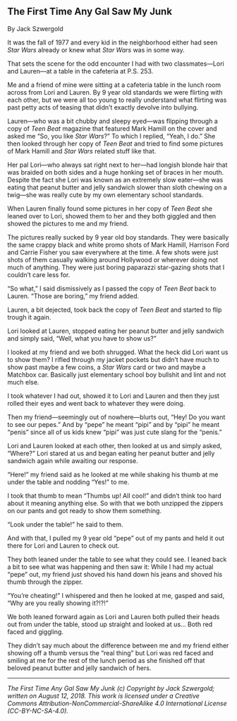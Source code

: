 ## The First Time Any Gal Saw My Junk

By Jack Szwergold

It was the fall of 1977 and every kid in the neighborhood either had seen *Star Wars* already or knew what *Star Wars* was in some way.

That sets the scene for the odd encounter I had with two classmates—Lori and Lauren—at a table in the cafeteria at P.S. 253.

Me and a friend of mine were sitting at a cafeteria table in the lunch room across from Lori and Lauren. By 9 year old standards we were flirting with each other, but we were all too young to really understand what flirting was past petty acts of teasing that didn’t exactly devolve into bullying.

Lauren—who was a bit chubby and sleepy eyed—was flipping through a copy of *Teen Beat* magazine that featured Mark Hamill on the cover and asked me “So, you like *Star Wars*?” To which I replied, “Yeah, I do.” She then looked through her copy of *Teen Beat* and tried to find some pictures of Mark Hamill and *Star Wars* related stuff like that.

Her pal Lori—who always sat right next to her—had longish blonde hair that was braided on both sides and a huge honking set of braces in her mouth. Despite the fact she Lori was known as an extremely slow eater—she was eating that peanut butter and jelly sandwich slower than sloth chewing on a twig—she was really cute by my own elementary school standards.

When Lauren finally found some pictures in her copy of *Teen Beat* she leaned over to Lori, showed them to her and they both giggled and then showed the pictures to me and my friend.

The pictures really sucked by 9 year old boy standards. They were basically the same crappy black and white promo shots of Mark Hamill, Harrison Ford and Carrie Fisher you saw everywhere at the time. A few shots were just shots of them casually walking around Hollywood or wherever doing not much of anything. They were just boring paparazzi star-gazing shots that I couldn’t care less for.

“So what,” I said dismissively as I passed the copy of *Teen Beat* back to Lauren. “Those are boring,” my friend added.

Lauren, a bit dejected, took back the copy of *Teen Beat* and started to flip trough it again.

Lori looked at Lauren, stopped eating her peanut butter and jelly sandwich and simply said, “Well, what you have to show us?”

I looked at my friend and we both shrugged. What the heck did Lori want us to show them? I rifled through my jacket pockets but didn’t have much to show past maybe a few coins, a *Star Wars* card or two and maybe a Matchbox car. Basically just elementary school boy bullshit and lint and not much else.

I took whatever I had out, showed it to Lori and Lauren and then they just rolled their eyes and went back to whatever they were doing.

Then my friend—seemingly out of nowhere—blurts out, “Hey! Do you want to see our pepes.” And by “pepe” he meant “pipi” and by “pipi” he meant “penis” since all of us kids knew “pipi” was just cute slang for the “penis.”

Lori and Lauren looked at each other, then looked at us and simply asked, “Where?” Lori stared at us and began eating her peanut butter and jelly sandwich again while awaiting our response.

“Here!” my friend said as he looked at me while shaking his thumb at me under the table and nodding “Yes!” to me.

I took that thumb to mean “Thumbs up! All cool!” and didn’t think too hard about it meaning anything else. So with that we both unzipped the zippers on our pants and got ready to show them something.

“Look under the table!” he said to them.

And with that, I pulled my 9 year old “pepe” out of my pants and held it out there for Lori and Lauren to check out.

They both leaned under the table to see what they could see. I leaned back a bit to see what was happening and then saw it: While I had my actual “pepe” out, my friend just shoved his hand down his jeans and shoved his thumb through the zipper.

“You’re cheating!” I whispered and then he looked at me, gasped and said, “Why are you really showing it?!?!”

We both leaned forward again as Lori and Lauren both pulled their heads out from under the table, stood up straight and looked at us… Both red faced and giggling.

They didn’t say much about the difference between me and my friend either showing off a thumb versus the “real thing” but Lori was red faced and smiling at me for the rest of the lunch period as she finished off that beloved peanut butter and jelly sandwich of hers.

***

*The First Time Any Gal Saw My Junk (c) Copyright by Jack Szwergold; written on August 12, 2018. This work is licensed under a Creative Commons Attribution-NonCommercial-ShareAlike 4.0 International License (CC-BY-NC-SA-4.0).*